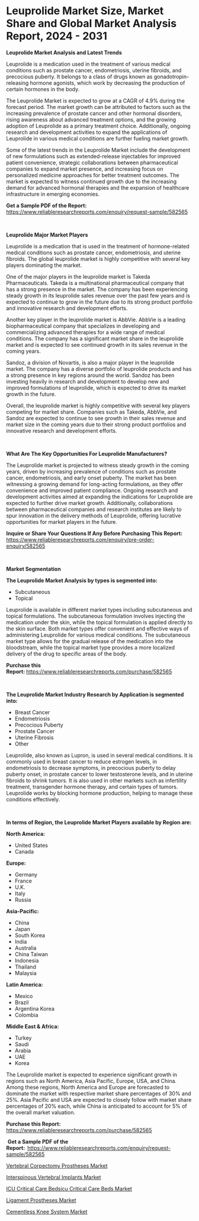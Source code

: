 <p><h1>Leuprolide Market Size, Market Share and Global Market Analysis Report, 2024 - 2031</h1></p><p><strong>Leuprolide Market Analysis and Latest Trends</strong></p>
<p><p>Leuprolide is a medication used in the treatment of various medical conditions such as prostate cancer, endometriosis, uterine fibroids, and precocious puberty. It belongs to a class of drugs known as gonadotropin-releasing hormone agonists, which work by decreasing the production of certain hormones in the body.</p><p>The Leuprolide Market is expected to grow at a CAGR of 4.9% during the forecast period. The market growth can be attributed to factors such as the increasing prevalence of prostate cancer and other hormonal disorders, rising awareness about advanced treatment options, and the growing adoption of Leuprolide as a primary treatment choice. Additionally, ongoing research and development activities to expand the applications of Leuprolide in various medical conditions are further fueling market growth.</p><p>Some of the latest trends in the Leuprolide Market include the development of new formulations such as extended-release injectables for improved patient convenience, strategic collaborations between pharmaceutical companies to expand market presence, and increasing focus on personalized medicine approaches for better treatment outcomes. The market is expected to witness continued growth due to the increasing demand for advanced hormonal therapies and the expansion of healthcare infrastructure in emerging economies.</p></p>
<p><strong>Get a Sample PDF of the Report:&nbsp;</strong> <a href="https://www.reliableresearchreports.com/enquiry/request-sample/582565">https://www.reliableresearchreports.com/enquiry/request-sample/582565</a></p>
<p>&nbsp;</p>
<p><strong>Leuprolide Major Market Players</strong></p>
<p><p>Leuprolide is a medication that is used in the treatment of hormone-related medical conditions such as prostate cancer, endometriosis, and uterine fibroids. The global leuprolide market is highly competitive with several key players dominating the market.</p><p>One of the major players in the leuprolide market is Takeda Pharmaceuticals. Takeda is a multinational pharmaceutical company that has a strong presence in the market. The company has been experiencing steady growth in its leuprolide sales revenue over the past few years and is expected to continue to grow in the future due to its strong product portfolio and innovative research and development efforts.</p><p>Another key player in the leuprolide market is AbbVie. AbbVie is a leading biopharmaceutical company that specializes in developing and commercializing advanced therapies for a wide range of medical conditions. The company has a significant market share in the leuprolide market and is expected to see continued growth in its sales revenue in the coming years.</p><p>Sandoz, a division of Novartis, is also a major player in the leuprolide market. The company has a diverse portfolio of leuprolide products and has a strong presence in key regions around the world. Sandoz has been investing heavily in research and development to develop new and improved formulations of leuprolide, which is expected to drive its market growth in the future.</p><p>Overall, the leuprolide market is highly competitive with several key players competing for market share. Companies such as Takeda, AbbVie, and Sandoz are expected to continue to see growth in their sales revenue and market size in the coming years due to their strong product portfolios and innovative research and development efforts.</p></p>
<p>&nbsp;</p>
<p><strong>What Are The Key Opportunities For Leuprolide Manufacturers?</strong></p>
<p><p>The Leuprolide market is projected to witness steady growth in the coming years, driven by increasing prevalence of conditions such as prostate cancer, endometriosis, and early onset puberty. The market has been witnessing a growing demand for long-acting formulations, as they offer convenience and improved patient compliance. Ongoing research and development activities aimed at expanding the indications for Leuprolide are expected to further drive market growth. Additionally, collaborations between pharmaceutical companies and research institutes are likely to spur innovation in the delivery methods of Leuprolide, offering lucrative opportunities for market players in the future.</p></p>
<p><strong>Inquire or Share Your Questions If Any Before Purchasing This Report:</strong> <a href="https://www.reliableresearchreports.com/enquiry/pre-order-enquiry/582565">https://www.reliableresearchreports.com/enquiry/pre-order-enquiry/582565</a></p>
<p>&nbsp;</p>
<p><strong>Market Segmentation</strong></p>
<p><strong>The Leuprolide Market Analysis by types is segmented into:</strong></p>
<p><ul><li>Subcutaneous</li><li>Topical</li></ul></p>
<p><p>Leuprolide is available in different market types including subcutaneous and topical formulations. The subcutaneous formulation involves injecting the medication under the skin, while the topical formulation is applied directly to the skin surface. Both market types offer convenient and effective ways of administering Leuprolide for various medical conditions. The subcutaneous market type allows for the gradual release of the medication into the bloodstream, while the topical market type provides a more localized delivery of the drug to specific areas of the body.</p></p>
<p><strong>Purchase this Report:&nbsp;</strong><a href="https://www.reliableresearchreports.com/purchase/582565">https://www.reliableresearchreports.com/purchase/582565</a></p>
<p>&nbsp;</p>
<p><strong>The Leuprolide Market Industry Research by Application is segmented into:</strong></p>
<p><ul><li>Breast Cancer</li><li>Endometriosis</li><li>Precocious Puberty</li><li>Prostate Cancer</li><li>Uterine Fibrosis</li><li>Other</li></ul></p>
<p><p>Leuprolide, also known as Lupron, is used in several medical conditions. It is commonly used in breast cancer to reduce estrogen levels, in endometriosis to decrease symptoms, in precocious puberty to delay puberty onset, in prostate cancer to lower testosterone levels, and in uterine fibroids to shrink tumors. It is also used in other markets such as infertility treatment, transgender hormone therapy, and certain types of tumors. Leuprolide works by blocking hormone production, helping to manage these conditions effectively.</p></p>
<p>&nbsp;</p>
<p><strong>In terms of Region, the Leuprolide Market Players available by Region are:</strong></p>
<p>
    <p> <strong> North America: </strong>
        <ul>
            <li>United States</li>
            <li>Canada</li>
        </ul>
        </p> 
    <p> <strong> Europe: </strong>
        <ul>
            <li>Germany</li>
            <li>France</li>
            <li>U.K.</li>
            <li>Italy</li>
            <li>Russia</li>
        </ul>
        </p> 
    <p> <strong> Asia-Pacific: </strong>
        <ul>
            <li>China</li>
            <li>Japan</li>
            <li>South Korea</li>
            <li>India</li>
            <li>Australia</li>
            <li>China Taiwan</li>
            <li>Indonesia</li>
            <li>Thailand</li>
            <li>Malaysia</li>
        </ul>
        </p> 
    <p> <strong> Latin America: </strong>
        <ul>
            <li>Mexico</li>
            <li>Brazil</li>
            <li>Argentina Korea</li>
            <li>Colombia</li>
        </ul>
        </p> 
    <p> <strong> Middle East & Africa: </strong>
        <ul>
            <li>Turkey</li>
            <li>Saudi</li>
            <li>Arabia</li>
            <li>UAE</li>
            <li>Korea</li>
        </ul>
    </p>
    </p>
<p><p>The Leuprolide market is expected to experience significant growth in regions such as North America, Asia Pacific, Europe, USA, and China. Among these regions, North America and Europe are forecasted to dominate the market with respective market share percentages of 30% and 25%. Asia Pacific and USA are expected to closely follow with market share percentages of 20% each, while China is anticipated to account for 5% of the overall market valuation.</p></p>
<p><strong>Purchase this Report: </strong><a href="https://www.reliableresearchreports.com/purchase/582565">https://www.reliableresearchreports.com/purchase/582565</a></p>
<p>&nbsp;<strong>Get a Sample PDF of the Report:&nbsp;&nbsp;</strong><a href="https://www.reliableresearchreports.com/enquiry/request-sample/582565">https://www.reliableresearchreports.com/enquiry/request-sample/582565</a></p>
<p><strong></strong></p>
<p><p><a href="https://medium.com/@dioncollins8227/vertebral-corpectomy-prostheses-market-competitive-analysis-market-trends-and-forecast-to-2031-6fd8962bfb7d">Vertebral Corpectomy Prostheses Market</a></p><p><a href="https://medium.com/@dioncollins8227/interspinous-vertebral-implants-market-competitive-analysis-market-trends-and-forecast-to-2031-aded1b3b77e1">Interspinous Vertebral Implants Market</a></p><p><a href="https://medium.com/@debramedina73/icu-critical-care-bedsicu-critical-care-beds-market-size-reveals-the-best-marketing-channels-in-7c6c6f540511">ICU Critical Care Bedsicu Critical Care Beds Market</a></p><p><a href="https://medium.com/@dioncollins8227/ligament-prostheses-market-exploring-market-share-market-trends-and-future-growth-efdfb56a1da2">Ligament Prostheses Market</a></p><p><a href="https://medium.com/@debramedina73/decoding-cementless-knee-system-market-metrics-market-share-trends-and-growth-patterns-6c558ecce36a">Cementless Knee System Market</a></p></p>